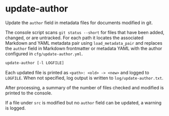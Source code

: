 # update-author

Update the `author` field in metadata files for documents modified in git.

The console script scans `git status --short` for files that have been added,
changed, or are untracked. For each path it locates the associated Markdown and YAML
metadata pair using `load_metadata_pair` and replaces the `author` field in
Markdown frontmatter or metadata YAML with the author configured in
`cfg/update-author.yml`.

```bash
update-author [-l LOGFILE]
```

Each updated file is printed as `<path>: <old> -> <new>` and logged to
`LOGFILE`.  When not specified, log output is written to
`log/update-author.txt`.

After processing, a summary of the number of files checked and modified is
printed to the console.

If a file under `src` is modified but no `author` field can be updated, a
warning is logged.


